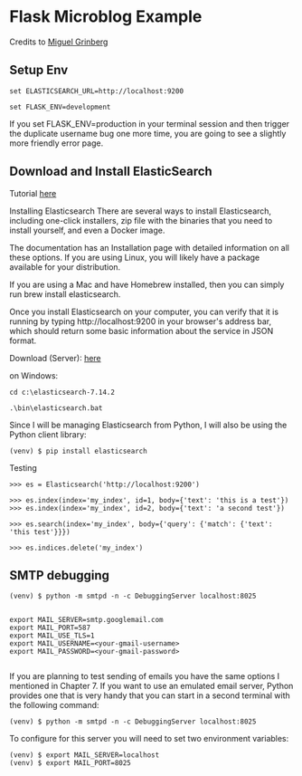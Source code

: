 # Flask Microblog Example

Credits to [Miguel Grinberg](https://blog.miguelgrinberg.com/post/the-flask-mega-tutorial-part-i-hello-world)

## Setup Env
```
set ELASTICSEARCH_URL=http://localhost:9200

set FLASK_ENV=development
```

If you set FLASK_ENV=production in your terminal session and then trigger the duplicate username bug one more time, you are going to see a slightly more friendly error page.

## Download and Install ElasticSearch

Tutorial [here](https://blog.miguelgrinberg.com/post/the-flask-mega-tutorial-part-xvi-full-text-search)

Installing Elasticsearch
There are several ways to install Elasticsearch, including one-click installers, zip file with the binaries that you need to install yourself, and even a Docker image. 

The documentation has an Installation page with detailed information on all these options. If you are using Linux, you will likely have a package available for your distribution. 

If you are using a Mac and have Homebrew installed, then you can simply run brew install elasticsearch.

Once you install Elasticsearch on your computer, you can verify that it is running by typing http://localhost:9200 in your browser's address bar, which should return some basic information about the service in JSON format.



Download (Server): [here](https://www.elastic.co/guide/en/elasticsearch/reference/current/install-elasticsearch.html)

on Windows:

```
cd c:\elasticsearch-7.14.2

.\bin\elasticsearch.bat
```

Since I will be managing Elasticsearch from Python, I will also be using the Python client library:

```
(venv) $ pip install elasticsearch
```

Testing
```
>>> es = Elasticsearch('http://localhost:9200')
 
>>> es.index(index='my_index', id=1, body={'text': 'this is a test'})
>>> es.index(index='my_index', id=2, body={'text': 'a second test'})

>>> es.search(index='my_index', body={'query': {'match': {'text': 'this test'}}})

>>> es.indices.delete('my_index')
```

## SMTP debugging

```
(venv) $ python -m smtpd -n -c DebuggingServer localhost:8025


export MAIL_SERVER=smtp.googlemail.com
export MAIL_PORT=587
export MAIL_USE_TLS=1
export MAIL_USERNAME=<your-gmail-username>
export MAIL_PASSWORD=<your-gmail-password>


```

If you are planning to test sending of emails you have the same options I mentioned in Chapter 7. If you want to use an emulated email server, Python provides one that is very handy that you can start in a second terminal with the following command:
```
(venv) $ python -m smtpd -n -c DebuggingServer localhost:8025
```
To configure for this server you will need to set two environment variables:

```
(venv) $ export MAIL_SERVER=localhost
(venv) $ export MAIL_PORT=8025
```